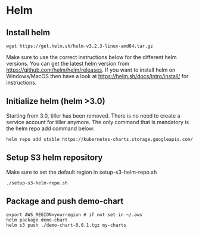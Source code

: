 # Helm

## Install helm
```
wget https://get.helm.sh/helm-v3.2.3-linux-amd64.tar.gz
```

Make sure to use the correct instructions below for the different helm versions. You can get the latest helm version from https://github.com/helm/helm/releases. If you want to install helm on Windows/MacOS then have a look at https://helm.sh/docs/intro/install/ for instructions.

## Initialize helm (helm >3.0)

Starting from 3.0, tiller has been removed. There is no need to create a service account for tiller anymore. The only command that is mandatory is the helm repo add command below:

```
helm repo add stable https://kubernetes-charts.storage.googleapis.com/
```

## Setup S3 helm repository
Make sure to set the default region in setup-s3-helm-repo.sh
```
./setup-s3-helm-repo.sh
```

## Package and push demo-chart

```
export AWS_REGION=yourregion # if not set in ~/.aws
helm package demo-chart
helm s3 push ./demo-chart-0.0.1.tgz my-charts
```
